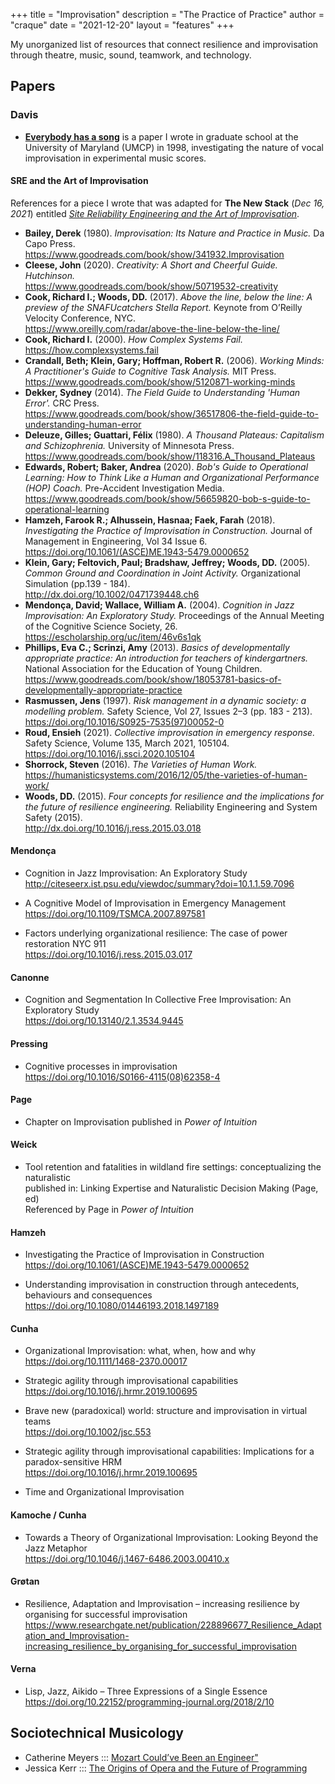 +++
title = "Improvisation"
description = "The Practice of Practice"
author = "craque"
date = "2021-12-20"
layout = "features"
+++

My unorganized list of resources that connect resilience and improvisation through theatre, music, sound, teamwork, and technology.

## Papers

### Davis

- **[Everybody has a song](https://www.sounding.com/song98/)** is a paper I wrote in graduate school at the University of Maryland (UMCP) in 1998, investigating the nature of vocal improvisation in experimental music scores.

#### SRE and the Art of Improvisation

References for a piece I wrote that was adapted for **The New Stack** (_Dec 16, 2021_) entitled <i><a href="https://thenewstack.io/site-reliability-engineering-and-the-art-of-improvisation/">Site Reliability Engineering and the Art of Improvisation</a></i>.

* **Bailey, Derek** (1980). _Improvisation: Its Nature and Practice in Music._ Da Capo Press. <br>https://www.goodreads.com/book/show/341932.Improvisation
* **Cleese, John** (2020). _Creativity: A Short and Cheerful Guide. Hutchinson._ <br>https://www.goodreads.com/book/show/50719532-creativity
* **Cook, Richard I.; Woods, DD.** (2017). _Above the line, below the line: A preview of the SNAFUcatchers Stella Report._ Keynote from O’Reilly Velocity Conference, NYC. <br>https://www.oreilly.com/radar/above-the-line-below-the-line/
* **Cook, Richard I.** (2000). _How Complex Systems Fail._ <br>https://how.complexsystems.fail
* **Crandall, Beth; Klein, Gary; Hoffman, Robert R.** (2006). _Working Minds: A Practitioner's Guide to Cognitive Task Analysis._ MIT Press. <br>https://www.goodreads.com/book/show/5120871-working-minds
* **Dekker, Sydney** (2014). _The Field Guide to Understanding 'Human Error'._ CRC Press. <br>https://www.goodreads.com/book/show/36517806-the-field-guide-to-understanding-human-error
* **Deleuze, Gilles; Guattari, Félix** (1980). _A Thousand Plateaus: Capitalism and Schizophrenia._ University of Minnesota Press. <br>https://www.goodreads.com/book/show/118316.A_Thousand_Plateaus
* **Edwards, Robert; Baker, Andrea** (2020). _Bob's Guide to Operational Learning: How to Think Like a Human and Organizational Performance (HOP) Coach._ Pre-Accident Investigation Media. <br>https://www.goodreads.com/book/show/56659820-bob-s-guide-to-operational-learning
* **Hamzeh, Farook R.; Alhussein, Hasnaa; Faek, Farah** (2018). _Investigating the Practice of Improvisation in Construction._ Journal of Management in Engineering, Vol 34 Issue 6. <br>https://doi.org/10.1061/(ASCE)ME.1943-5479.0000652
* **Klein, Gary; Feltovich, Paul; Bradshaw, Jeffrey; Woods, DD.** (2005). _Common Ground and Coordination in Joint Activity._ Organizational Simulation (pp.139 - 184). <br>http://dx.doi.org/10.1002/0471739448.ch6
* **Mendonça, David; Wallace, William A.** (2004). _Cognition in Jazz Improvisation: An Exploratory Study._ Proceedings of the Annual Meeting of the Cognitive Science Society, 26. <br>https://escholarship.org/uc/item/46v6s1qk
* **Phillips, Eva C.; Scrinzi, Amy** (2013). _Basics of developmentally appropriate practice: An introduction for teachers of kindergartners._ National Association for the Education of Young Children. <br>https://www.goodreads.com/book/show/18053781-basics-of-developmentally-appropriate-practice
* **Rasmussen, Jens** (1997). _Risk management in a dynamic society: a modelling problem._ Safety Science, Vol 27, Issues 2–3 (pp. 183 - 213). <br>https://doi.org/10.1016/S0925-7535(97)00052-0
* **Roud, Ensieh** (2021). _Collective improvisation in emergency response._ Safety Science, Volume 135, March 2021, 105104. <br>https://doi.org/10.1016/j.ssci.2020.105104
* **Shorrock, Steven** (2016). _The Varieties of Human Work._ <br>https://humanisticsystems.com/2016/12/05/the-varieties-of-human-work/
* **Woods, DD.** (2015). _Four concepts for resilience and the implications for the future of resilience engineering._ Reliability Engineering and System Safety (2015). <br>http://dx.doi.org/10.1016/j.ress.2015.03.018

#### Mendonça

- Cognition in Jazz Improvisation: An Exploratory Study
<br><http://citeseerx.ist.psu.edu/viewdoc/summary?doi=10.1.1.59.7096>

- A Cognitive Model of Improvisation in Emergency Management
<br><https://doi.org/10.1109/TSMCA.2007.897581>

- Factors underlying organizational resilience: The case of power restoration NYC 911
<br><https://doi.org/10.1016/j.ress.2015.03.017>

#### Canonne

- Cognition and Segmentation In Collective Free Improvisation: An Exploratory Study
<br><https://doi.org/10.13140/2.1.3534.9445>

#### Pressing

- Cognitive processes in improvisation
<br><https://doi.org/10.1016/S0166-4115(08)62358-4>

#### Page

- Chapter on Improvisation published in _Power of Intuition_

#### Weick

- Tool retention and fatalities in wildland fire settings: conceptualizing the naturalistic
<br>published in: Linking Expertise and Naturalistic Decision Making (Page, ed)
<br>Referenced by Page in _Power of Intuition_

#### Hamzeh

- Investigating the Practice of Improvisation in Construction
<br><https://doi.org/10.1061/(ASCE)ME.1943-5479.0000652>

- Understanding improvisation in construction through antecedents, behaviours and consequences
<br><https://doi.org/10.1080/01446193.2018.1497189>

#### Cunha

- Organizational Improvisation: what, when, how and why
<br><https://doi.org/10.1111/1468-2370.00017>

- Strategic agility through improvisational capabilities
<br><https://doi.org/10.1016/j.hrmr.2019.100695>

- Brave new (paradoxical) world: structure and improvisation in virtual teams
<br><https://doi.org/10.1002/jsc.553>

- Strategic agility through improvisational capabilities: Implications for a paradox-sensitive HRM
<br><https://doi.org/10.1016/j.hrmr.2019.100695>

- Time and Organizational Improvisation

#### Kamoche / Cunha

- Towards a Theory of Organizational Improvisation: Looking Beyond the Jazz Metaphor
<br><https://doi.org/10.1046/j.1467-6486.2003.00410.x>

#### Grøtan

- Resilience, Adaptation and Improvisation – increasing resilience by organising for successful improvisation
<br><https://www.researchgate.net/publication/228896677_Resilience_Adaptation_and_Improvisation-increasing_resilience_by_organising_for_successful_improvisation>

#### Verna

- Lisp, Jazz, Aikido – Three Expressions of a Single Essence
<br><https://doi.org/10.22152/programming-journal.org/2018/2/10>


## Sociotechnical Musicology

- Catherine Meyers ::: <a href="https://youtu.be/n1U1rcThnzw">Mozart Could’ve Been an Engineer"</a>
- Jessica Kerr ::: <a href="https://blog.atomist.com/the-origins-of-opera-and-the-future-of-programming/">The Origins of Opera and the Future of Programming</a>

